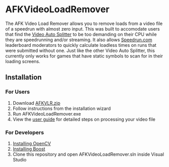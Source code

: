 # AFKVideoLoadRemover
The AFK Video Load Remover allows you to remove loads from a video file of a speedrun with almost zero input. This was built to accomodate users that find the [Video Auto Splitter](https://github.com/ROMaster2/LiveSplit.VideoAutoSplit) to be too demanding on their CPU while they are speedrunning and/or streaming. It also allows [Speedrun.com](https://www.speedrun.com/) leaderboard moderators to quickly calculate loadless times on runs that were submitted without one. Just like the other Video Auto Splitter, this currently only works for games that have static symbols to scan for in their loading screens.

## Installation
### For Users
1. Download [AFKVLR.zip](https://github.com/Lachlan-GitHub/AFKVideoLoadRemover/releases/tag/v1.0.0)
2. Follow instructions from the installation wizard
3. Run AFKVideoLoadRemover.exe
4. View the [user guide](https://github.com/Lachlan-GitHub/AFKVideoLoadRemover/blob/main/UserGuide/UserGuide.pdf) for detailed steps on processing your video file

### For Developers
1. [Installing OpenCV](https://youtu.be/trXs2r6xSnI)
2. [Installing Boost](https://youtu.be/TEF5U1AaIV8)
3. Clone this repository and open AFKVideoLoadRemover.sln inside Visual Studio
